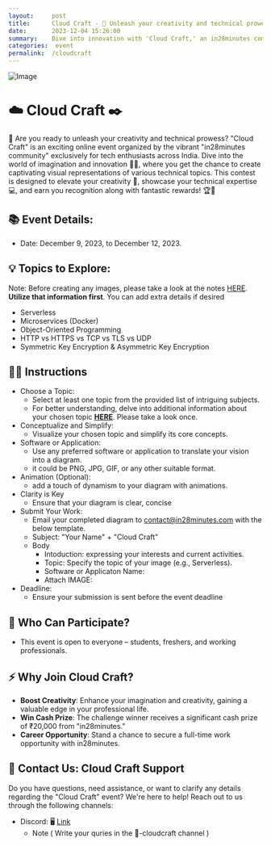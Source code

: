 ```yaml
---
layout:     post
title:      Cloud Craft - 💪 Unleash your creativity and technical prowess ⚡
date:       2023-12-04 15:26:00
summary:    Dive into innovation with 'Cloud Craft,' an in28minutes community event for Indian tech enthusiasts! 🚀✨ Elevate your creativity, showcase expertise, and win fantastic rewards! 💻🏆
categories:  event
permalink:  /cloudcraft
---
```


![Image](/images/cloudcraft/title_image_three.png "Cloud Craft")

# ☁️ Cloud Craft ✒️
🚀 Are you ready to unleash your creativity and technical prowess? "Cloud Craft" is an exciting online event organized by the vibrant "in28minutes community" exclusively for tech enthusiasts across India. Dive into the world of imagination and innovation 🌈✨, where you get the chance to create captivating visual representations of various technical topics. This contest is designed to elevate your creativity 🎨, showcase your technical expertise 💻, and earn you recognition along with fantastic rewards! 🏆🎉

## 📚 Event Details:
- Date: December 9, 2023, to December 12, 2023.

## 💡 Topics to Explore:

Note: Before creating any images, please take a look at the notes [HERE](https://example.com). **Utilize that information first**. You can add extra details if desired

- Serverless
- Microservices (Docker)
- Object-Oriented Programming
- HTTP vs HTTPS vs TCP vs TLS vs UDP
- Symmetric Key Encryption & Asymmetric Key Encryption

## 🧑‍🏫 Instructions
- Choose a Topic:
    - Select at least one topic from the provided list of intriguing subjects.
    - For better understanding, delve into additional information about your chosen topic **[HERE](https://example.com)**. Please take a look once.
- Conceptualize and Simplify:
    - Visualize your chosen topic and simplify its core concepts.
- Software or Application:
    - Use any preferred software or application to translate your vision into a diagram.
    - it could be PNG, JPG, GIF, or any other suitable format.
- Animation (Optional):
    - add a touch of dynamism to your diagram with animations.
- Clarity is Key
    - Ensure that your diagram is clear, concise
- Submit Your Work:
    - Email your completed diagram to contact@in28minutes.com with the below template.
    - Subject: "Your Name" + "Cloud Craft"
    - Body
        - Intoduction:  expressing your interests and current activities.
        - Topic:  Specify the topic of your image (e.g., Serverless).
        - Software or Applicaton Name:
        - Attach IMAGE:
- Deadline:
    - Ensure your submission is sent before the event deadline


## 🤔 Who Can Participate?
- This event is open to everyone – students, freshers, and working professionals.

## ⚡ Why Join Cloud Craft?
- **Boost Creativity**: Enhance your imagination and creativity, gaining a valuable edge in your professional life.
- **Win Cash Prize**: The challenge winner receives a significant cash prize of ₹20,000 from "in28minutes."
- **Career Opportunity**: Stand a chance to secure a full-time work opportunity with in28minutes.


## 🤙 Contact Us: Cloud Craft Support

Do you have questions, need assistance, or want to clarify any details regarding the "Cloud Craft" event? We're here to help! Reach out to us through the following channels:

- Discord: 🖥️ [Link](https://discord.gg/FGq6FTyS5N)
    - Note ( Write your quries in the 🚁-cloudcraft channel )

